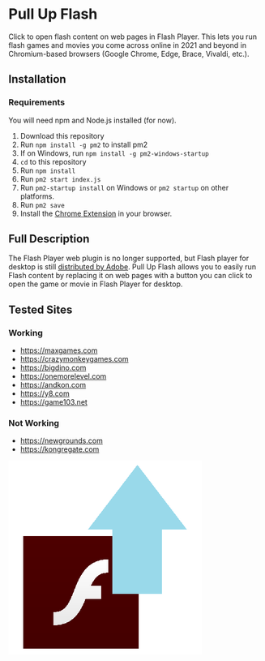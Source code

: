 # Pull Up Flash

Click to open flash content on web pages in Flash Player. This lets you run flash games and movies you come across online in 2021 and beyond in Chromium-based browsers (Google Chrome, Edge, Brace, Vivaldi, etc.).

## Installation

### Requirements

You will need npm and Node.js installed (for now).

1. Download this repository
2. Run `npm install -g pm2` to install pm2
3. If on Windows, run `npm install -g pm2-windows-startup`
4. `cd` to this repository
5. Run `npm install`
6. Run `pm2 start index.js` 
7. Run `pm2-startup install` on Windows or `pm2 startup` on other platforms.
8. Run `pm2 save`
9. Install the [Chrome Extension](https://github.com/jamesgrams/pull-up-flash-extension) in your browser.

## Full Description

The Flash Player web plugin is no longer supported, but Flash player for desktop is still [distributed by Adobe](https://www.adobe.com/support/flashplayer/debug_downloads.html). Pull Up Flash allows you to easily run Flash content by replacing it on web pages with a button you can click to open the game or movie in Flash Player for desktop.

## Tested Sites

### Working
* https://maxgames.com
* https://crazymonkeygames.com
* https://bigdino.com
* https://onemorelevel.com
* https://andkon.com
* https://y8.com
* https://game103.net

### Not Working
* https://newgrounds.com
* https://kongregate.com

![Pull Up Flash Logo](./assets/logo.png)